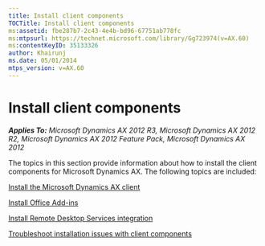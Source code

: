 ```yaml
---
title: Install client components
TOCTitle: Install client components
ms:assetid: fbe287b7-2c43-4e4b-bd96-67751ab778fc
ms:mtpsurl: https://technet.microsoft.com/library/Gg723974(v=AX.60)
ms:contentKeyID: 35133326
author: Khairunj
ms.date: 05/01/2014
mtps_version: v=AX.60
---
```


# Install client components 


_**Applies To:** Microsoft Dynamics AX 2012 R3, Microsoft Dynamics AX 2012 R2, Microsoft Dynamics AX 2012 Feature Pack, Microsoft Dynamics AX 2012_

The topics in this section provide information about how to install the client components for Microsoft Dynamics AX. The following topics are included:

[Install the Microsoft Dynamics AX client](install-the-microsoft-dynamics-ax-client.md)

[Install Office Add-ins](install-office-add-ins.md)

[Install Remote Desktop Services integration](install-remote-desktop-services-integration.md)

[Troubleshoot installation issues with client components](troubleshoot-installation-issues-with-client-components.md)

  


